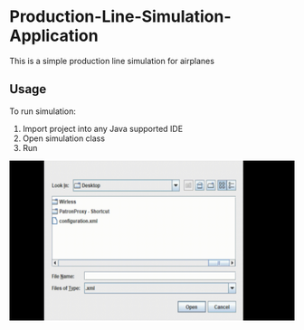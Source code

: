# Production-Line-Simulation-Application
This is a simple production line simulation for airplanes

## Usage
To run simulation:
  1. Import project into any Java supported IDE
  2. Open simulation class
  3. Run


![](video.gif)
